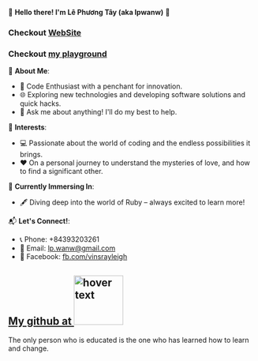 🌟 **Hello there! I'm Lê Phương Tây (aka lpwanw)** 🌟

### Checkout [WebSite](https://tayne.tech/)
### Checkout [my playground](https://lpwanw.github.io/personal_project_fe/)

🚀 **About Me**:
- 💼 Code Enthusiast with a penchant for innovation.
- 🌐 Exploring new technologies and developing software solutions and quick hacks.
- 💬 Ask me about anything! I'll do my best to help.

🎯 **Interests**:
- 💻 Passionate about the world of coding and the endless possibilities it brings.
- ❤️ On a personal journey to understand the mysteries of love, and how to find a significant other.

🌱 **Currently Immersing In**:
- 🖋 Diving deep into the world of Ruby – always excited to learn more!

📬 **Let's Connect!**:
- 📞 Phone: +84393203261
- 📧 Email: [lp.wanw@gmail.com](mailto:lp.wanw@gmail.com)
- 📘 Facebook: [fb.com/vinsrayleigh](https://fb.com/vinsrayleigh)
## [My github at  <img src="https://sun-asterisk.vn/wp-content/uploads/2020/10/logo-sun@2x.png" width="100" title="hover text">](https://github.com/taylp-2865)
<!--START_SECTION:auto_commit-->
The only person who is educated is the one who has learned how to learn and change.
<!--END_SECTION:auto_commit-->
